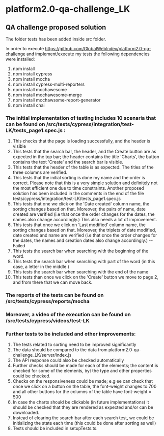 # platform2.0-qa-challenge_LK

## QA challenge proposed solution

The folder tests has been added inside src folder. 

In order to execute https://github.com/GlobalWebIndex/platform2.0-qa-challenge and implement/execute my tests the following dependencies were installed:
1. npm install 
2. npm install cypress
3. npm install mocha
4. npm install cypress-multi-reporters
5. npm install mochawesome
6. npm install mochawesome-merge
7. npm install mochawsome-report-generator
8. npm install chai



### The initial implementation of testing includes 10 scenaria that can be found on /src/tests/cypress/integration/test-LK/tests_page1.spec.js :
1. This checks that the page is loading successfully, and the header is visible
2. This tests that the search bar, the header, and the Create button are as expected in the top bar; the header contains the title 'Charts', the button contains the text 'Create' and the search bar is visible.
3. This tests that the header of the table is as expected. The titles of the three columns are verified.
4. This tests that the initial sorting is done my name and the order is correct. Please note that this is a very simple solution and definitely not the most efficient one due to time constraints. Another proposed solution has been included in the comments in the end of the file tests/cypress/integration/test-LK/tests_page1.spec.js 
5. This tests that one we click on the 'Date created' column name, the sorting changes based on that. Moreover, the pairs of name, date created are verified (i.e that once the order changes for the dates, the names also change accordingly.) This also needs a lot of improvement.
6. This tests that once we click on 'Last modified' column name, the sorting changes based on that. Moreover, the triplets of date modified, date created and name are verified (i.e that once the order changes for the dates, the names and creation dates also change accordingly.) -- Failed 
7. This tests the search bar when searching with the beginning of the word.
8. This tests the search bar when searching with part of the word (in this case, a letter in the middle.)
9. This tests the search bar when searching with the end of the name
10. This tests than once we click on the 'Create' button we move to page 2, and from there that we can move back. 


### The reports of the tests can be found on /src/tests/cypress/reports/mocha
### Moreover, a video of the execution can be found on /src/tests/cypress/videos/test-LK

### Further tests to be included and other improvements:
1. The tests related to sorting need to be improved significantly
2. The data should be compared to the data from platform2.0-qa-challenge_LK/server/index.js
3. The API response could also be checked automatically 
4. Further checks should be made for each of the elements; the content is checked for some of the elements, byt the type and other properties could be checked.
5. Checks on the responsiveness could be made; e.g ee can check that once we click on a button on the table, the font-weight changes to 700 and all other buttons for the columns of the table have font-weight = 500
6. In case the charts should be clickable (in future implementations) it should be checked that they are rendered as expected and/or can be downloaded.
7. Instead of clearing the search bar after each search test, we could be initializing the state each time (this could be done after sorting as well)
8. Tests should be included in setupTests.ts.  
